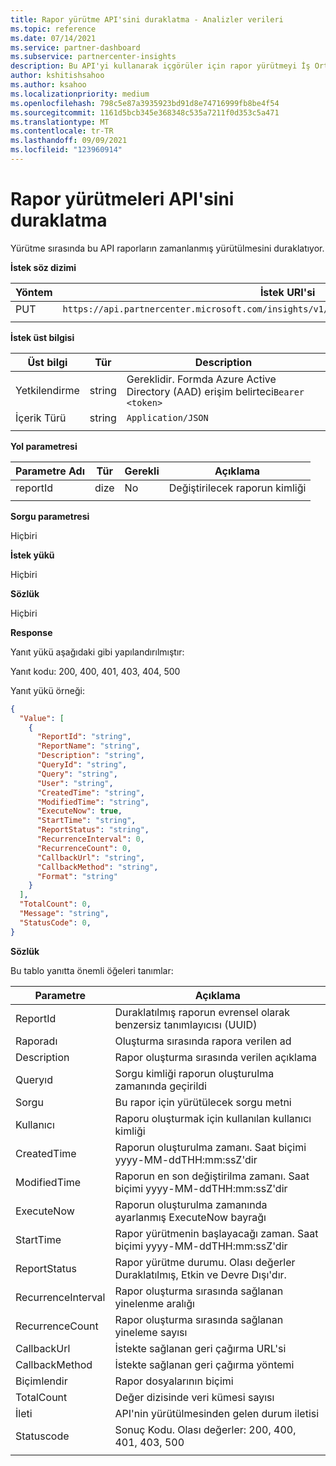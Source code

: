 ```yaml
---
title: Rapor yürütme API'sini duraklatma - Analizler verileri
ms.topic: reference
ms.date: 07/14/2021
ms.service: partner-dashboard
ms.subservice: partnercenter-insights
description: Bu API'yi kullanarak içgörüler için rapor yürütmeyi İş Ortağı Merkezi kullanın.
author: kshitishsahoo
ms.author: ksahoo
ms.localizationpriority: medium
ms.openlocfilehash: 798c5e87a3935923bd91d8e74716999fb8be4f54
ms.sourcegitcommit: 1161d5bcb345e368348c535a7211f0d353c5a471
ms.translationtype: MT
ms.contentlocale: tr-TR
ms.lasthandoff: 09/09/2021
ms.locfileid: "123960914"
---
```

# <a name="pause-report-executions-api"></a>Rapor yürütmeleri API'sini duraklatma

Yürütme sırasında bu API raporların zamanlanmış yürütülmesini duraklatıyor.

**İstek söz dizimi**

|    Yöntem    |    İstek URI'si    |
|    ----    |    ----    |
|    PUT    |    `https://api.partnercenter.microsoft.com/insights/v1/mpn/ScheduledReport/pause/{ReportID}`    |
|        |        |

**İstek üst bilgisi**

|    Üst bilgi    |    Tür    |    Description    |
|    ----    |    ----    |    ----    |
|    Yetkilendirme    |    string    |    Gereklidir. Formda Azure Active Directory (AAD) erişim belirteci`Bearer <token>`    |
|    İçerik Türü    |    string    |    `Application/JSON`    |
|        |        |        |

**Yol parametresi**

|    Parametre Adı    |    Tür    |    Gerekli    |    Açıklama    |
|    ----    |    ----    |    ----    |    ----    |
|    reportId     |    dize    |    No    |    Değiştirilecek raporun kimliği     |
|        |        |        |        |

**Sorgu parametresi**

Hiçbiri

**İstek yükü**

Hiçbiri

**Sözlük**

Hiçbiri

**Response**

Yanıt yükü aşağıdaki gibi yapılandırılmıştır:

Yanıt kodu: 200, 400, 401, 403, 404, 500

Yanıt yükü örneği:

```json
{ 
  "Value": [ 
    { 
      "ReportId": "string", 
      "ReportName": "string", 
      "Description": "string", 
      "QueryId": "string", 
      "Query": "string", 
      "User": "string", 
      "CreatedTime": "string", 
      "ModifiedTime": "string", 
      "ExecuteNow": true, 
      "StartTime": "string", 
      "ReportStatus": "string", 
      "RecurrenceInterval": 0, 
      "RecurrenceCount": 0, 
      "CallbackUrl": "string", 
      "CallbackMethod": "string", 
      "Format": "string" 
    } 
  ], 
  "TotalCount": 0, 
  "Message": "string", 
  "StatusCode": 0, 
} 
```

**Sözlük**

Bu tablo yanıtta önemli öğeleri tanımlar:

|    Parametre    |    Açıklama    |
|    ----    |    ----    |
|    ReportId     |    Duraklatılmış raporun evrensel olarak benzersiz tanımlayıcısı (UUID)     |
|    Raporadı     |    Oluşturma sırasında rapora verilen ad     |
|    Description     |    Rapor oluşturma sırasında verilen açıklama     |
|    Queryıd     |    Sorgu kimliği raporun oluşturulma zamanında geçirildi     |
|    Sorgu     |    Bu rapor için yürütülecek sorgu metni     |
|    Kullanıcı     |    Raporu oluşturmak için kullanılan kullanıcı kimliği     |
|    CreatedTime     |    Raporun oluşturulma zamanı. Saat biçimi yyyy-MM-ddTHH:mm:ssZ'dir     |
|    ModifiedTime     |    Raporun en son değiştirilma zamanı. Saat biçimi yyyy-MM-ddTHH:mm:ssZ'dir     |
|    ExecuteNow     |    Raporun oluşturulma zamanında ayarlanmış ExecuteNow bayrağı     |
|    StartTime     |    Rapor yürütmenin başlayacağı zaman. Saat biçimi yyyy-MM-ddTHH:mm:ssZ'dir     |
|    ReportStatus     |    Rapor yürütme durumu. Olası değerler Duraklatılmış, Etkin ve Devre Dışı'dır.     |
|    RecurrenceInterval     |    Rapor oluşturma sırasında sağlanan yinelenme aralığı     |
|    RecurrenceCount     |    Rapor oluşturma sırasında sağlanan yineleme sayısı     |
|    CallbackUrl     |    İstekte sağlanan geri çağırma URL'si     |
|    CallbackMethod    |    İstekte sağlanan geri çağırma yöntemi    |
|    Biçimlendir     |    Rapor dosyalarının biçimi     |
|    TotalCount     |    Değer dizisinde veri kümesi sayısı     |
|    İleti     |    API'nin yürütülmesinden gelen durum iletisi     |
|    Statuscode     |    Sonuç Kodu. Olası değerler: 200, 400, 401, 403, 500     |
|        |        |

